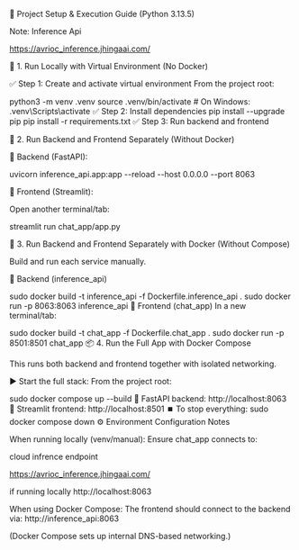 🚀 Project Setup & Execution Guide (Python 3.13.5)



Note: Inference Api 


https://avrioc_inference.jhingaai.com/



🐍 1. Run Locally with Virtual Environment (No Docker)

✅ Step 1: Create and activate virtual environment
From the project root:

python3 -m venv .venv
source .venv/bin/activate  # On Windows: .venv\Scripts\activate
✅ Step 2: Install dependencies
pip install --upgrade pip
pip install -r requirements.txt
✅ Step 3: Run backend and frontend

🧪 2. Run Backend and Frontend Separately (Without Docker)
 
🔧 Backend (FastAPI):

uvicorn inference_api.app:app --reload --host 0.0.0.0 --port 8063

💬 Frontend (Streamlit):

Open another terminal/tab:
 
streamlit run chat_app/app.py

🐳 3. Run Backend and Frontend Separately with Docker (Without Compose)

Build and run each service manually.

🔧 Backend (inference_api)
 
sudo docker build -t inference_api -f Dockerfile.inference_api .
sudo docker run -p 8063:8063 inference_api
💬 Frontend (chat_app)
In a new terminal/tab:

 
sudo docker build -t chat_app -f Dockerfile.chat_app .
sudo docker run -p 8501:8501 chat_app
📦 4. Run the Full App with Docker Compose

This runs both backend and frontend together with isolated networking.

▶️ Start the full stack:
From the project root:

sudo docker compose up --build
🔗 FastAPI backend: http://localhost:8063
🔗 Streamlit frontend: http://localhost:8501
⏹️ To stop everything:
sudo docker compose down
⚙️ Environment Configuration Notes




When running locally (venv/manual):
Ensure chat_app connects to:

cloud infrence endpoint 

https://avrioc_inference.jhingaai.com/

if running locally 
http://localhost:8063


When using Docker Compose:
The frontend should connect to the backend via:
http://inference_api:8063


(Docker Compose sets up internal DNS-based networking.)


 